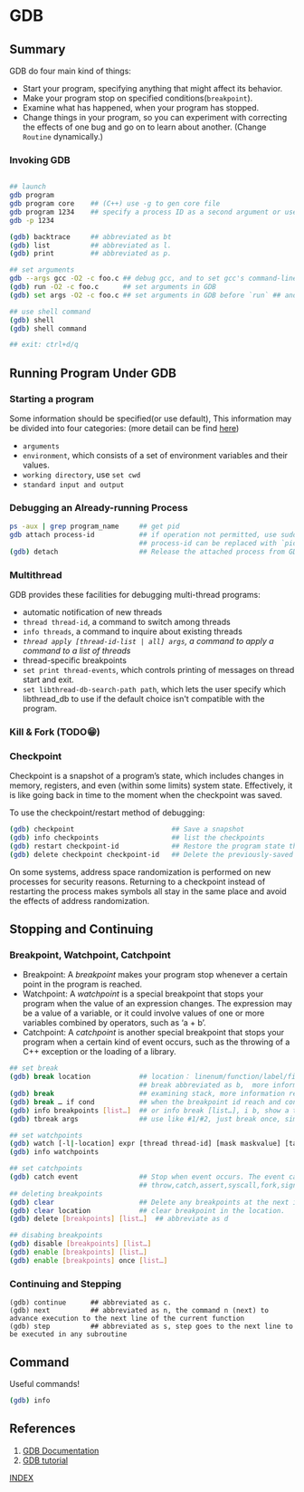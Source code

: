 # GDB

## Summary

GDB do four main kind of things:

* Start your program, specifying anything that might affect its behavior.
* Make your program stop on specified conditions(`breakpoint`).
* Examine what has happened, when your program has stopped.
* Change things in your program, so you can experiment with correcting the effects of one bug and go on to learn about another. (Change `Routine` dynamically.)

### Invoking GDB

```bash

## launch
gdb program
gdb program core    ## (C++) use -g to gen core file
gdb program 1234    ## specify a process ID as a second argument or use option -p
gdb -p 1234

(gdb) backtrace     ## abbreviated as bt
(gdb) list          ## abbreviated as l.
(gdb) print         ## abbreviated as p.

## set arguments
gdb --args gcc -O2 -c foo.c ## debug gcc, and to set gcc's command-line arguments to '-O2 -c foo.c'
(gdb) run -O2 -c foo.c      ## set arguments in GDB
(gdb) set args -O2 -c foo.c ## set arguments in GDB before `run` ## and `show args`! 

## use shell command
(gdb) shell
(gdb) shell command

## exit: ctrl+d/q
```

## Running Program Under GDB

### Starting a program

Some information should be specified(or use default), This information may be divided into four categories:
(more detail can be find [here](https://sourceware.org/gdb/current/onlinedocs/gdb/Running.html#Running))

* `arguments`
* `environment`, which consists of a set of environment variables and their values.
* `working directory`, use `set cwd`
* `standard input and output`

### Debugging an Already-running Process

```bash
ps -aux | grep program_name     ## get pid
gdb attach process-id           ## if operation not permitted, use sudo
                                ## process-id can be replaced with `pidof program_name`
(gdb) detach                    ## Release the attached process from GDB control
```

### Multithread

GDB provides these facilities for debugging multi-thread programs:

* automatic notification of new threads
* `thread thread-id`, a command to switch among threads
* `info threads`, a command to inquire about existing threads
* *`thread apply [thread-id-list | all] args`, a command to apply a command to a list of threads*
* thread-specific breakpoints
* `set print thread-events`, which controls printing of messages on thread start and exit.
* `set libthread-db-search-path path`, which lets the user specify which libthread_db to use if the default choice isn't compatible with the program.

### Kill & Fork (TODO😁)

### Checkpoint

Checkpoint is a snapshot of a program’s state, which includes changes in memory, registers, and even (within some limits) system state. Effectively, it is like going back in time to the moment when the checkpoint was saved.

To use the checkpoint/restart method of debugging:

```bash
(gdb) checkpoint                        ## Save a snapshot
(gdb) info checkpoints                  ## list the checkpoints
(gdb) restart checkpoint-id             ## Restore the program state that was saved as checkpoint number checkpoint-id.
(gdb) delete checkpoint checkpoint-id   ## Delete the previously-saved checkpoint identified by checkpoint-id.
```

On some systems, address space randomization is performed on new processes for security reasons. Returning to a checkpoint instead of restarting the process makes 
symbols all stay in the same place and avoid the effects of address randomization.

## Stopping and Continuing

### Breakpoint, Watchpoint, Catchpoint

* Breakpoint: A *breakpoint* makes your program stop whenever a certain point in the program is reached.
* Watchpoint: A *watchpoint* is a special breakpoint that stops your program when the value of an expression changes. The expression may be a value of a variable,
 or it could involve values of one or more variables combined by operators, such as ‘a + b’.
* Catchpoint: A *catchpoint* is another special breakpoint that stops your program when a certain kind of event occurs, such as the throwing of a C++ exception or
 the loading of a library.

```bash
## set break
(gdb) break location            ## location： linenum/function/label/filename:linenum/function:label/filename:function, 
                                ## break abbreviated as b,  more information refers to GDB Documentation
(gdb) break                     ## examining stack, more information refers to GDB Documentation
(gdb) break … if cond           ## when the breakpoint id reach and cond evaluates as true, stop.
(gdb) info breakpoints [list…]  ## or info break [list…], i b, show a table of breakpoints, watchpoints and catchpoints
(gdb) tbreak args               ## use like #1/#2, just break once, similier to twatch/tcatch

## set watchpoints
(gdb) watch [-l|-location] expr [thread thread-id] [mask maskvalue] [task task-id]
(gdb) info watchpoints

## set catchpoints
(gdb) catch event               ## Stop when event occurs. The event can be any of the following:
                                ## throw,catch,assert,syscall,fork,signal,load...
## deleting breakpoints
(gdb) clear                     ## Delete any breakpoints at the next instruction to be executed in the selected stack frame
(gdb) clear location            ## clear breakpoint in the location.
(gdb) delete [breakpoints] [list…]  ## abbreviate as d

## disabing breakpoints
(gdb) disable [breakpoints] [list…]
(gdb) enable [breakpoints] [list…]
(gdb) enable [breakpoints] once [list…]
```

### Continuing and Stepping

```gdb
(gdb) continue      ## abbreviated as c.
(gdb) next          ## abbreviated as n, the command n (next) to advance execution to the next line of the current function
(gdb) step          ## abbreviated as s, step goes to the next line to be executed in any subroutine
```

## Command

Useful commands!

```bash
(gdb) info
```



## References

1. [GDB Documentation](https://sourceware.org/gdb/documentation/)
2. [GDB tutorial](https://www.cnblogs.com/274914765qq/p/6232867.html)

[INDEX](https://payne81.github.io/rookie_diary/)
